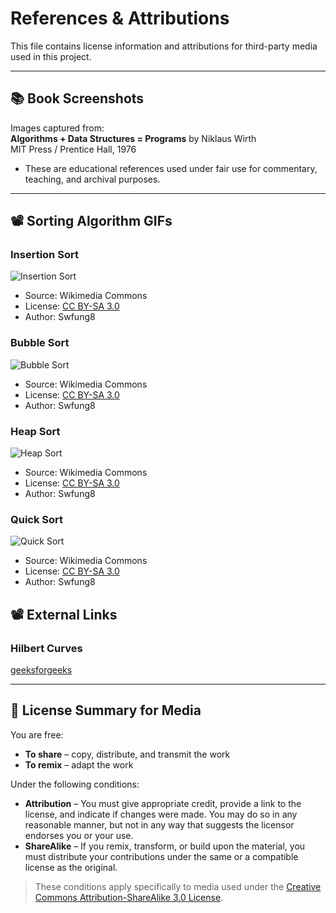 # References & Attributions

This file contains license information and attributions for third-party media used in this project.

---

## 📚 Book Screenshots

Images captured from:  
**Algorithms + Data Structures = Programs** by Niklaus Wirth  
MIT Press / Prentice Hall, 1976  
- These are educational references used under fair use for commentary, teaching, and archival purposes.

---

## 📽️ Sorting Algorithm GIFs

### Insertion Sort  
![Insertion Sort](https://upload.wikimedia.org/wikipedia/commons/2/24/Sorting_insertion_sort_anim.gif)  
- Source: Wikimedia Commons  
- License: [CC BY-SA 3.0](https://creativecommons.org/licenses/by-sa/3.0/)  
- Author: Swfung8

### Bubble Sort  
![Bubble Sort](https://upload.wikimedia.org/wikipedia/commons/5/54/Sorting_bubblesort_anim.gif)  
- Source: Wikimedia Commons  
- License: [CC BY-SA 3.0](https://creativecommons.org/licenses/by-sa/3.0/)  
- Author: Swfung8

### Heap Sort  
![Heap Sort](https://upload.wikimedia.org/wikipedia/commons/1/1b/Sorting_heapsort_anim.gif)  
- Source: Wikimedia Commons  
- License: [CC BY-SA 3.0](https://creativecommons.org/licenses/by-sa/3.0/)  
- Author: Swfung8

### Quick Sort  
![Quick Sort](https://upload.wikimedia.org/wikipedia/commons/6/6a/Sorting_quicksort_anim.gif)  
- Source: Wikimedia Commons  
- License: [CC BY-SA 3.0](https://creativecommons.org/licenses/by-sa/3.0/)  
- Author: Swfung8


## 📽️ External Links
### Hilbert Curves
[geeksforgeeks](https://www.geeksforgeeks.org/python-hilbert-curve-using-turtle/)

---

## 📜 License Summary for Media

You are free:

- **To share** – copy, distribute, and transmit the work  
- **To remix** – adapt the work

Under the following conditions:

- **Attribution** – You must give appropriate credit, provide a link to the license, and indicate if changes were made. You may do so in any reasonable manner, but not in any way that suggests the licensor endorses you or your use.  
- **ShareAlike** – If you remix, transform, or build upon the material, you must distribute your contributions under the same or a compatible license as the original.

> These conditions apply specifically to media used under the [Creative Commons Attribution-ShareAlike 3.0 License](https://creativecommons.org/licenses/by-sa/3.0/).

